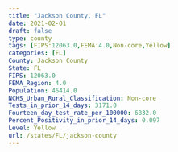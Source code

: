 ```yaml
---
title: "Jackson County, FL"
date: 2021-02-01
draft: false
type: county
tags: [FIPS:12063.0,FEMA:4.0,Non-core,Yellow]
categories: [FL]
County: Jackson County
State: FL
FIPS: 12063.0
FEMA_Region: 4.0
Population: 46414.0
NCHS_Urban_Rural_Classification: Non-core
Tests_in_prior_14_days: 3171.0
Fourteen_day_test_rate_per_100000: 6832.0
Percent_Positivity_in_prior_14_days: 0.097
Level: Yellow
url: /states/FL/jackson-county
---
```



